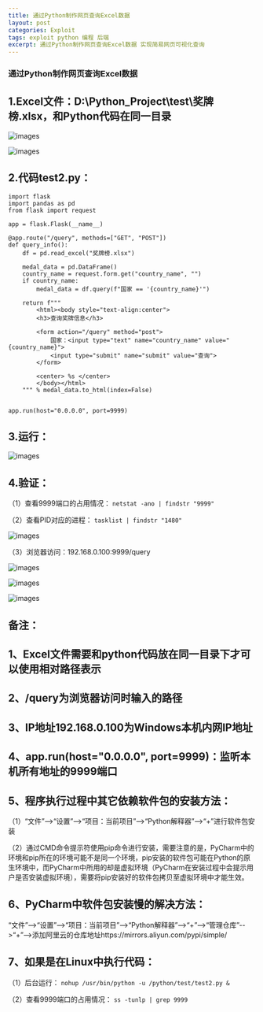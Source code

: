 ```yaml
---
title: 通过Python制作网页查询Excel数据
layout: post
categories: Exploit
tags: exploit python 编程 后端
excerpt: 通过Python制作网页查询Excel数据 实现简易网页可视化查询
---
```




###  通过Python制作网页查询Excel数据

## 1.Excel文件：D:\Python_Project\test\奖牌榜.xlsx，和Python代码在同一目录

![images](https://img2020.cnblogs.com/blog/1837851/202201/1837851-20220108230252678-173634989.png)


![images](https://img2020.cnblogs.com/blog/1837851/202201/1837851-20220108230317990-1607828126.png) 


## 2.代码test2.py：

```
import flask
import pandas as pd
from flask import request

app = flask.Flask(__name__)

@app.route("/query", methods=["GET", "POST"])
def query_info():
    df = pd.read_excel("奖牌榜.xlsx")

    medal_data = pd.DataFrame()
    country_name = request.form.get("country_name", "")
    if country_name:
        medal_data = df.query(f"国家 == '{country_name}'")

    return f"""
        <html><body style="text-align:center">
        <h3>查询奖牌信息</h3>

        <form action="/query" method="post">
            国家：<input type="text" name="country_name" value="{country_name}">
            <input type="submit" name="submit" value="查询">
        </form>

        <center> %s </center>
        </body></html>
    """ % medal_data.to_html(index=False)


app.run(host="0.0.0.0", port=9999)
``` 
 

## 3.运行：

![images](https://img2020.cnblogs.com/blog/1837851/202201/1837851-20220108230337990-1292105602.png)

## 4.验证：

（1）查看9999端口的占用情况：
    ```
    netstat -ano | findstr "9999"
    ```
    
（2）查看PID对应的进程：
    ```
    tasklist | findstr "1480"
    ```
    
![images](https://img2020.cnblogs.com/blog/1837851/202201/1837851-20220108230348502-1066586872.png)


（3）浏览器访问：192.168.0.100:9999/query

![images](https://img2020.cnblogs.com/blog/1837851/202201/1837851-20220108230403509-1223871112.png)


![images](https://img2020.cnblogs.com/blog/1837851/202201/1837851-20220108230410500-256908978.png)

 
![images](https://img2020.cnblogs.com/blog/1837851/202201/1837851-20220108230416238-1249719073.png) 

 

##  备注：

## 1、Excel文件需要和python代码放在同一目录下才可以使用相对路径表示

## 2、/query为浏览器访问时输入的路径

## 3、IP地址192.168.0.100为Windows本机内网IP地址

## 4、app.run(host="0.0.0.0", port=9999)：监听本机所有地址的9999端口

## 5、程序执行过程中其它依赖软件包的安装方法：

（1）“文件”-->“设置”-->“项目：当前项目”-->“Python解释器”-->“+”进行软件包安装

（2）通过CMD命令提示符使用pip命令进行安装，需要注意的是，PyCharm中的环境和pip所在的环境可能不是同一个环境，pip安装的软件包可能在Python的原生环境中，而PyCharm中所用的却是虚拟环境（PyCharm在安装过程中会提示用户是否安装虚拟环境），需要将pip安装好的软件包拷贝至虚拟环境中才能生效。

## 6、PyCharm中软件包安装慢的解决方法：

“文件”-->“设置”-->“项目：当前项目”-->“Python解释器”-->“+”-->“管理仓库”-->“+”-->添加阿里云的仓库地址https://mirrors.aliyun.com/pypi/simple/

## 7、如果是在Linux中执行代码：

（1）后台运行：
    ```
    nohup /usr/bin/python -u /python/test/test2.py &
    ```
    
（2）查看9999端口的占用情况： 
    ```
    ss -tunlp | grep 9999
    ```
